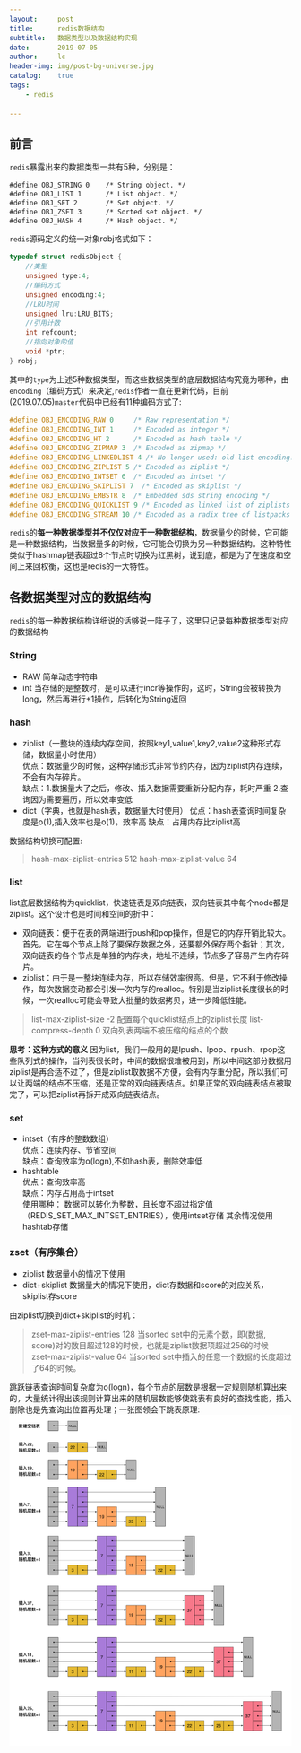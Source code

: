 ```yaml
---
layout:     post
title:      redis数据结构
subtitle:   数据类型以及数据结构实现
date:       2019-07-05
author:     lc
header-img: img/post-bg-universe.jpg
catalog:    true
tags:
    - redis

---
```


## 前言
`redis`暴露出来的数据类型一共有5种，分别是：
``` 
#define OBJ_STRING 0    /* String object. */  
#define OBJ_LIST 1      /* List object. */
#define OBJ_SET 2       /* Set object. */
#define OBJ_ZSET 3      /* Sorted set object. */
#define OBJ_HASH 4      /* Hash object. */
```
`redis`源码定义的统一对象robj格式如下：

``` c
typedef struct redisObject {
    //类型
    unsigned type:4;
    //编码方式
    unsigned encoding:4;
    //LRU时间
    unsigned lru:LRU_BITS;
    //引用计数
    int refcount;
    //指向对象的值
    void *ptr;
} robj;
```
其中的`type`为上述5种数据类型，而这些数据类型的底层数据结构究竟为哪种，由`encoding`（编码方式）来决定,`redis`作者一直在更新代码，目前(2019.07.05)`master`代码中已经有11种编码方式了:
``` c
#define OBJ_ENCODING_RAW 0     /* Raw representation */
#define OBJ_ENCODING_INT 1     /* Encoded as integer */
#define OBJ_ENCODING_HT 2      /* Encoded as hash table */
#define OBJ_ENCODING_ZIPMAP 3  /* Encoded as zipmap */
#define OBJ_ENCODING_LINKEDLIST 4 /* No longer used: old list encoding. */
#define OBJ_ENCODING_ZIPLIST 5 /* Encoded as ziplist */
#define OBJ_ENCODING_INTSET 6  /* Encoded as intset */
#define OBJ_ENCODING_SKIPLIST 7  /* Encoded as skiplist */
#define OBJ_ENCODING_EMBSTR 8  /* Embedded sds string encoding */
#define OBJ_ENCODING_QUICKLIST 9 /* Encoded as linked list of ziplists */
#define OBJ_ENCODING_STREAM 10 /* Encoded as a radix tree of listpacks */
```
`redis`的**每一种数据类型并不仅仅对应于一种数据结构**，数据量少的时候，它可能是一种数据结构，当数据量多的时候，它可能会切换为另一种数据结构。这种特性类似于hashmap链表超过8个节点时切换为红黑树，说到底，都是为了在速度和空间上来回权衡，这也是redis的一大特性。

## 各数据类型对应的数据结构
`redis`的每一种数据结构详细说的话够说一阵子了，这里只记录每种数据类型对应的数据结构
### String
- RAW 简单动态字符串
- int 当存储的是整数时，是可以进行incr等操作的，这时，String会被转换为long，然后再进行+1操作，后转化为String返回

### hash
- ziplist（一整块的连续内存空间，按照key1,value1,key2,value2这种形式存储，数据量小时使用）  
    优点：数据量少的时候，这种存储形式非常节约内存，因为ziplist内存连续，不会有内存碎片。  
    缺点：1.数据量大了之后，修改、插入数据需要重新分配内存，耗时严重
        2.查询因为需要遍历，所以效率变低
- dict（字典，也就是hash表，数据量大时使用）
    优点：hash表查询时间复杂度是o(1),插入效率也是o(1)，效率高
    缺点：占用内存比ziplist高
    
 数据结构切换可配置:
 > hash-max-ziplist-entries 512
hash-max-ziplist-value 64

### list
list底层数据结构为quicklist，快速链表是双向链表，双向链表其中每个node都是ziplist。这个设计也是时间和空间的折中：
- 双向链表：便于在表的两端进行push和pop操作，但是它的内存开销比较大。首先，它在每个节点上除了要保存数据之外，还要额外保存两个指针；其次，双向链表的各个节点是单独的内存块，地址不连续，节点多了容易产生内存碎片。
- ziplist：由于是一整块连续内存，所以存储效率很高。但是，它不利于修改操作，每次数据变动都会引发一次内存的realloc。特别是当ziplist长度很长的时候，一次realloc可能会导致大批量的数据拷贝，进一步降低性能。
> list-max-ziplist-size -2  配置每个quicklist结点上的ziplist长度
> list-compress-depth 0 双向列表两端不被压缩的结点的个数

**思考：这种方式的意义**
因为list，我们一般用的是lpush、lpop、rpush、rpop这些队列式的操作，当列表很长时，中间的数据很难被用到，所以中间这部分数据用ziplist是再合适不过了，但是ziplist取数据不方便，会有内存重分配，所以我们可以让两端的结点不压缩，还是正常的双向链表结点。如果正常的双向链表结点被取完了，可以把ziplist再拆开成双向链表结点。

### set
- intset（有序的整数数组）  
    优点：连续内存、节省空间  
    缺点：查询效率为o(logn),不如hash表，删除效率低
- hashtable  
    优点：查询效率高  
    缺点：内存占用高于intset  
使用哪种：
    数据可以转化为整数，且长度不超过指定值（REDIS_SET_MAX_INTSET_ENTRIES），使用intset存储
    其余情况使用hashtab存储
    
### zset（有序集合）
- ziplist 数据量小的情况下使用
- dict+skiplist 数据量大的情况下使用，dict存数据和score的对应关系，skiplist存score

由ziplist切换到dict+skiplist的时机：
> zset-max-ziplist-entries 128 
当sorted set中的元素个数，即(数据, score)对的数目超过128的时候，也就是ziplist数据项超过256的时候  
zset-max-ziplist-value 64
当sorted set中插入的任意一个数据的长度超过了64的时候。

跳跃链表查询时间复杂度为o(logn)，每个节点的层数是根据一定规则随机算出来的，大量统计得出该规则计算出来的随机层数能够使跳表有良好的查找性能，插入删除也是先查询出位置再处理；一张图领会下跳表原理:
![](https://github.com/skyWalkerLong/skywalkerlong.github.io/blob/master/img/2019070501.png?raw=true)


